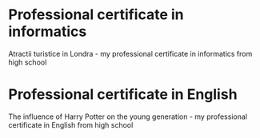 # Professional certificate in informatics
Atractii turistice in Londra - my professional certificate in informatics from high school

# Professional certificate in English
The influence of Harry Potter on the young generation - my professional certificate in English from high school
